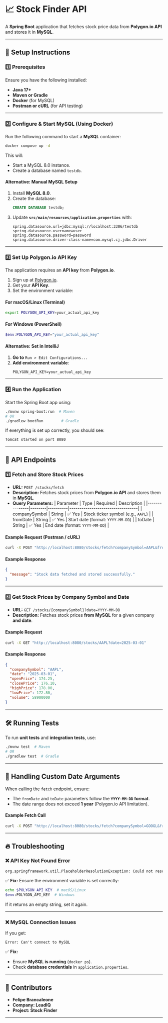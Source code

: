 # 📈 Stock Finder API

A **Spring Boot** application that fetches stock price data from **Polygon.io API** and stores it in **MySQL**.

---

## 🚀 Setup Instructions

### 1️⃣ Prerequisites
Ensure you have the following installed:
- **Java 17+**
- **Maven or Gradle**
- **Docker** (for MySQL)
- **Postman or cURL** (for API testing)

---

### 2️⃣ Configure & Start MySQL (Using Docker)
Run the following command to start a **MySQL** container:
```sh
docker compose up -d
```
This will:
- Start a MySQL 8.0 instance.
- Create a database named `testdb`.

#### **Alternative: Manual MySQL Setup**
1. Install **MySQL 8.0**.
2. Create the database:
   ```sql
   CREATE DATABASE testdb;
   ```
3. Update **`src/main/resources/application.properties`** with:
   ```properties
   spring.datasource.url=jdbc:mysql://localhost:3306/testdb
   spring.datasource.username=user
   spring.datasource.password=password
   spring.datasource.driver-class-name=com.mysql.cj.jdbc.Driver
   ```

---

### 3️⃣ Set Up Polygon.io API Key
The application requires an **API key** from **Polygon.io**.

1. Sign up at [Polygon.io](https://polygon.io/).
2. Get your **API Key**.
3. Set the environment variable:

#### **For macOS/Linux (Terminal)**
```sh
export POLYGON_API_KEY=your_actual_api_key
```

#### **For Windows (PowerShell)**
```powershell
$env:POLYGON_API_KEY="your_actual_api_key"
```

#### **Alternative: Set in IntelliJ**
1. **Go to** `Run > Edit Configurations...`
2. **Add environment variable**:
   ```
   POLYGON_API_KEY=your_actual_api_key
   ```

---

### 4️⃣ Run the Application
Start the Spring Boot app using:
```sh
./mvnw spring-boot:run  # Maven
# OR
./gradlew bootRun        # Gradle
```
If everything is set up correctly, you should see:
```
Tomcat started on port 8080
```

---

## 📌 API Endpoints

### **1️⃣ Fetch and Store Stock Prices**
- **URL:** `POST /stocks/fetch`
- **Description:** Fetches stock prices from **Polygon.io API** and stores them in **MySQL**.
- **Query Parameters:**
  | Parameter      | Type   | Required | Description                      |
  |---------------|--------|----------|----------------------------------|
  | companySymbol | String | ✅ Yes   | Stock ticker symbol (e.g., `AAPL`) |
  | fromDate      | String | ✅ Yes   | Start date (format: `YYYY-MM-DD`) |
  | toDate        | String | ✅ Yes   | End date (format: `YYYY-MM-DD`) |

#### **Example Request (Postman / cURL)**
```sh
curl -X POST "http://localhost:8080/stocks/fetch?companySymbol=AAPL&fromDate=2025-03-01&toDate=2025-03-10"
```

#### **Example Response**
```json
{
  "message": "Stock data fetched and stored successfully."
}
```

---

### **2️⃣ Get Stock Prices by Company Symbol and Date**
- **URL:** `GET /stocks/{companySymbol}?date=YYYY-MM-DD`
- **Description:** Fetches stock prices **from MySQL** for a given company **and date**.

#### **Example Request**
```sh
curl -X GET "http://localhost:8080/stocks/AAPL?date=2025-03-01"
```

#### **Example Response**
```json
{
  "companySymbol": "AAPL",
  "date": "2025-03-01",
  "openPrice": 174.25,
  "closePrice": 176.10,
  "highPrice": 178.00,
  "lowPrice": 172.80,
  "volume": 58900000
}
```

---

## 🛠️ Running Tests
To run **unit tests** and **integration tests**, use:
```sh
./mvnw test  # Maven
# OR
./gradlew test  # Gradle
```

---

## 🎯 Handling Custom Date Arguments
When calling the `fetch` endpoint, ensure:
- The `fromDate` and `toDate` parameters follow the **`YYYY-MM-DD` format**.
- The date range does not exceed **1 year** (Polygon.io API limitation).

#### **Example Fetch Call**
```sh
curl -X POST "http://localhost:8080/stocks/fetch?companySymbol=GOOGL&fromDate=2024-01-01&toDate=2024-12-31"
```

---

## 🔥 Troubleshooting

### ❌ API Key Not Found Error
```sh
org.springframework.util.PlaceholderResolutionException: Could not resolve placeholder 'POLYGON_API_KEY'
```
✅ **Fix:** Ensure the environment variable is set correctly:
```sh
echo $POLYGON_API_KEY  # macOS/Linux
$env:POLYGON_API_KEY  # Windows
```
If it returns an empty string, set it again.

---

### ❌ MySQL Connection Issues
If you get:
```
Error: Can't connect to MySQL
```
✅ **Fix:**
- Ensure **MySQL is running** (`docker ps`).
- Check **database credentials** in `application.properties`.

---

## 🚀 Contributors
- **Felipe Brancaleone**
- **Company: LeadIQ**
- **Project: Stock Finder**

---

